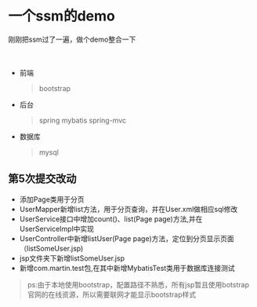 # 一个ssm的demo
刚刚把ssm过了一遍，做个demo整合一下
<br>
<br>
<br>
* 前端
	>bootstrap
    
* 后台
	>spring mybatis spring-mvc
    
* 数据库
	>mysql
	
	
## 第5次提交改动
*  添加Page类用于分页
* UserMapper新增list方法，用于分页查询，并在User.xml做相应sql修改
* UserService接口中增加count()、list(Page page)方法,并在UserServiceImpl中实现
* UserController中新增listUser(Page page)方法，定位到分页显示页面（listSomeUser.jsp)
* jsp文件夹下新增listSomeUser.jsp
*  新增com.martin.test包,在其中新增MybatisTest类用于数据库连接测试

>ps:由于本地使用bootstrap，配置路径不熟悉，所有jsp暂且使用botstrap官网的在线资源，所以需要联网才能显示bootstrap样式